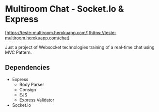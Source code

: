 # Multiroom Chat - Socket.Io & Express
[https://teste-multiroom.herokuapp.com/](https://teste-multiroom.herokuapp.com/chat)

Just a project of Websocket technologies training of a real-time chat using MVC Pattern.

## Dependencies
- Express
    - Body Parser
    - Consign
    - EJS
    - Express Validator
-   Socket.io
